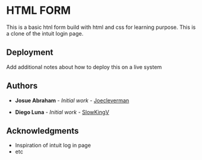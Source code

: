 # HTML FORM

This is a basic htnl form build with html and css for learning purpose. This is a clone of the intuit login page.

## Deployment

Add additional notes about how to deploy this on a live system

## Authors

- **Josue Abraham** - _Initial work_ - [Joecleverman](https://github.com/Joecleverman)

- **Diego Luna** - _Initial work_ - [SlowKingV](https://github.com/SlowKingV)

## Acknowledgments

- Inspiration of intuit log in page
- etc
